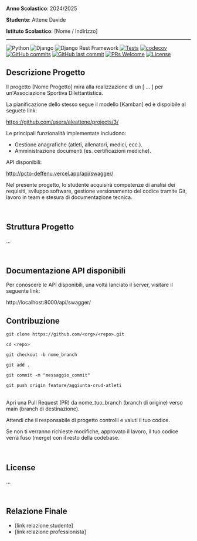 **Anno Scolastico**: 2024/2025

**Studente**: Attene Davide

**Istituto Scolastico**: [Nome / Indirizzo]

<hr>

![Python](https://badgen.net/badge/Built%20with/Python/blue)
![Django](https://img.shields.io/badge/Built%20with-Django-092E20)
![Django Rest Framework](https://img.shields.io/badge/Built%20with-DRF-red)
[![Tests](https://github.com/aleattene/pcto-deffenu-informatica-backend/actions/workflows/tests_api.yml/badge.svg)](https://github.com/aleattene/pcto-deffenu-informatica-backend/actions/workflows/tests_api.yml)
[![codecov](https://codecov.io/gh/aleattene/pcto-deffenu-informatica-backend/graph/badge.svg?token=N1AMPIX1XF)](https://codecov.io/gh/aleattene/pcto-deffenu-informatica-backend)
[![GitHub commits](https://badgen.net/github/commits/aleattene/pcto-deffenu-informatica-backend)](https://github.com/aleattene/pcto-deffenu-informatica-backend/commits/)
[![GitHub last commit](https://img.shields.io/github/last-commit/aleattene/pcto-deffenu-informatica-backend)](https://github.com/aleattene/pcto-deffenu-informatica-backend/commits/)
[![PRs Welcome](https://img.shields.io/badge/PRs-welcome-brightgreen.svg?style=flat-square)](https://github.com/aleattene/pcto-deffenu-informatica-backend/pulls)
[![License](https://img.shields.io/github/license/aleattene/pcto-deffenu-informatica-backend?color=blue)](https://github.com/aleattene/pcto-deffenu-informatica-backend/blob/main/LICENSE)
<br>

## Descrizione Progetto

Il progetto [Nome Progetto] mira alla realizzazione di un [ ... ] per un'Associazione Sportiva Dilettantistica. 

La pianificazione dello stesso segue il modello [Kamban] ed è dispoibile al seguete link:

https://github.com/users/aleattene/projects/3/

Le principali funzionalità implementate includono:

- Gestione anagrafiche (atleti, allenatori, medici, ecc.).
- Amministrazione documenti (es. certificazioni mediche).

API disponibili:

http://pcto-deffenu.vercel.app/api/swagger/

Nel presente progetto, lo studente acquisirà competenze di analisi dei requisiti, sviluppo software, 
gestione versionamento del codice tramite Git, lavoro in team e stesura di documentazione tecnica.

<br>

## Struttura Progetto

...

<br>





## Documentazione API disponibili

Per conoscere le API disponibili, una volta lanciato il server, visitare il seguente link: 

http://localhost:8000/api/swagger/



## Contribuzione

```
git clone https://github.com/<org>/<repo>.git
```

```
cd <repo>
```

```
git checkout -b nome_branch
```

```
git add .
```

```
git commit -m "messaggio_commit"
```

```
git push origin feature/aggiunta-crud-atleti
```
<br>
Apri una Pull Request (PR) da nome_tuo_branch (branch di origine) verso main (branch di destinazione).

Attendi che il responsabile di progetto controlli e valuti il tuo codice. 

Se non ti verranno richieste modifiche, approvato il lavoro, il tuo codice verrà fuso (merge) con il resto della codebase.

<br>

## License

...

<br>

## Relazione Finale

- [link relazione studente]
- [link relazione professionista]
